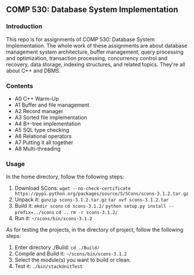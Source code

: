 ## COMP 530: Database System Implementation

### Introduction

This repo is for assignments of COMP 530: Database System Implementation. The whole work of these assignments are about database management system architecture, buffer management, query processing and optimization, transaction processing, concurrency control and recovery, data storage, indexing structures, and related topics. They're all about C++ and DBMS.

### Contents

- A0 C++ Warm-Up
- A1 Buffer and file management
- A2 Record manager
- A3 Sorted file implementation
- A4 B+-tree implementation
- A5 SQL type checking
- A6 Relational operators
- A7 Putting it all together
- A8 Multi-threading

### Usage

In the home directory, follow the following steps:

1. Download SCons: `wget --no-check-certificate https://pypi.python.org/packages/source/S/SCons/scons-3.1.2.tar.gz`
2. Unpack it: `gunzip scons-3.1.2.tar.gz` `tar xvf scons-3.1.2.tar`
3. Build it: `mkdir scons` `cd scons-3.1.2/` `python setup.py install --prefix=../scons` `cd ..` `rm -r scons-3.1.2/`
4. Run it: `~/scons/bin/scons-3.1.2`

As for testing the projects, in the directory of project, follow the following steps:

1. Enter directory ./Build: `cd ./Build/`
2. Compile and Build it: `~/scons/bin/scons-3.1.2`
3. Select the module(s) you want to build or clean.
4. Test it: `./bin/stackUnitTest`
